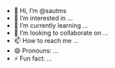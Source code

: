 - 👋 Hi, I’m @sautms
- 👀 I’m interested in ...
- 🌱 I’m currently learning ...
- 💞️ I’m looking to collaborate on ...
- 📫 How to reach me ...
- 😄 Pronouns: ...
- ⚡ Fun fact: ...

<!---
sautms/sautms is a ✨ special ✨ repository because its `README.md` (this file) appears on your GitHub profile.
You can click the Preview link to take a look at your changes.
--->
